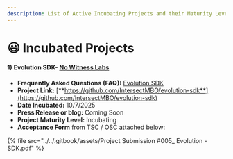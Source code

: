 ```yaml
---
description: List of Active Incubating Projects and their Maturity Levels
---
```


# 😃 Incubated Projects

#### 1) Evolution SDK- [No Witness Labs](https://nowitnesslabs.com/)

* **Frequently Asked Questions (FAQ):** [Evolution SDK](incubated-projects/evolution-sdk-no-witness-labs.md)
* **Project Link:** [**https://github.com/IntersectMBO/evolution-sdk**](https://github.com/IntersectMBO/evolution-sdk)
* **Date Incubated:** 10/7/2025
* **Press Release or blog:** Coming Soon
* **Project Maturity Level:** Incubating
* **Acceptance Form** from TSC / OSC attached below:

{% file src="../../.gitbook/assets/Project Submission #005_ Evolution - SDK.pdf" %}
